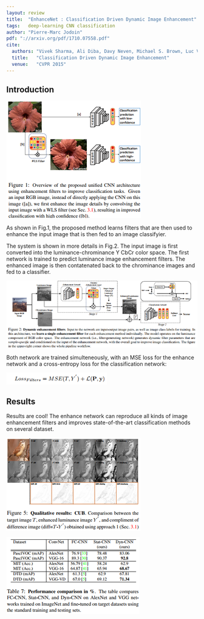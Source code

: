 ```yaml
---
layout: review
title:  "EnhanceNet : Classification Driven Dynamic Image Enhancement"
tags:   deep-learning CNN classification
author: "Pierre-Marc Jodoin"
pdf: "://arxiv.org/pdf/1710.07558.pdf"
cite:
  authors: "Vivek Sharma, Ali Diba, Davy Neven, Michael S. Brown, Luc Van Gool, and Rainer Stiefelhagen"
  title:   "Classification Driven Dynamic Image Enhancement"
  venue:   "CVPR 2015"
---
```


## Introduction

![](/deep-learning/images/enhanceNet/sc01.png)

As shown in Fig.1, the proposed method learns filters that are then used to enhance the input image that is then fed to an image classifyier.  

The system is shown in more details in Fig.2.  The input image is first converted into the luminance-chrominance Y CbCr color space.  The first network is trained to predict luminance image enhancement filters.  The enhanced image is then contatenated back to the chrominance images and fed to a classifier.

![](/deep-learning/images/enhanceNet/sc02.png)

Both network are trained simulteneously, with an MSE loss for the enhance network and a cross-entropy loss for the classification network:

![](/deep-learning/images/enhanceNet/sc03.png)


## Results

Results are cool!  The enhance network can reproduce all kinds of image enhancement filters and improves state-of-the-art classification methods on several dataset.

![](/deep-learning/images/enhanceNet/sc04.png)

![](/deep-learning/images/enhanceNet/sc05.png)



